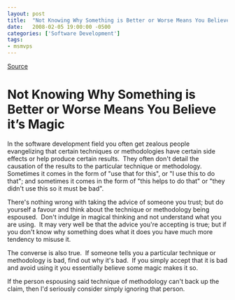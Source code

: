 ```yaml
---
layout: post
title:  "Not Knowing Why Something is Better or Worse Means You Believe it’s Magic"
date:   2008-02-05 19:00:00 -0500
categories: ['Software Development']
tags:
- msmvps
---
```

[Source](http://blogs.msmvps.com/peterritchie/2008/02/06/not-knowing-why-something-is-better-or-worse-means-you-believe-it-s-magic/ "Permalink to Not Knowing Why Something is Better or Worse Means You Believe it’s Magic")

# Not Knowing Why Something is Better or Worse Means You Believe it’s Magic

In the software development field you often get zealous people evangelizing that certain techniques or methodologies have certain side effects or help produce certain results.  They often don't detail the causation of the results to the particular technique or methodology.  Sometimes it comes in the form of "use that for this", or "I use this to do that"; and sometimes it comes in the form of "this helps to do that" or "they didn't use this so it must be bad".

There's nothing wrong with taking the advice of someone you trust; but do yourself a favour and think about the technique or methodology being espoused.  Don't indulge in magical thinking and not understand what you are using.  It may very well be that the advice you're accepting is true; but if you don't know why something does what it does you have much more tendency to misuse it.

The converse is also true.  If someone tells you a particular technique or methodology is bad, find out why it's bad.  If you simply accept that it is bad and avoid using it you essentially believe some magic makes it so.

If the person espousing said technique of methodology can't back up the claim, then I'd seriously consider simply ignoring that person.

